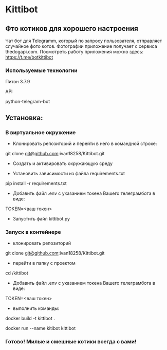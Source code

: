 # Kittibot

## Фто котиков для хорошего настроения

Чат бот для Telegramm, который по запросу пользователя, отправляет случайное фото котов.
Фотографии приложение получает с сервиса thedogapi.com.
Посмотреть работу приложения можно здесь: https://t.me/botkittibot

### Используемые технологии
Питон 3.7.9

API

python-telegram-bot
## Установка:

### В виртуальное окружение

- Клонировать репозиторий и перейти в него в командной строке:

git clone git@github.com:ivan18258/Kittibot.git

- Cоздать и активировать окружающую среду

- Установить зависимости из файла requirements.txt

pip install -r requirements.txt

- Добавить файл .env c указанием токена Вашего телеграмбота в виде:

TOKEN=<ваш токен>

- Запустить файл kittibot.py

### Запуск в контейнере

- клонировать репозиторий 

git clone git@github.com:ivan18258/Kittibot.git

- перейти в папку с проектом

cd /kittibot

- Добавить файл .env c указанием токена Вашего телеграмбота в виде:

TOKEN=<ваш токен>

- выполнить команды:

docker build -t kittibot .

docker run --name kitibot kittibot

### Готово! Милые и смешные котики всегда с вами! 